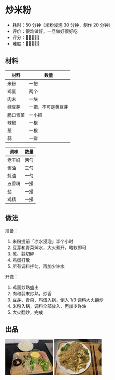 # 炒米粉

- 耗时：50 分钟（米粉浸泡 30 分钟，制作 20 分钟）
- 评价：很难做好，一旦做好很好吃
- 评分：🌟🌟🌟🌟🌟
- 难度：🌟🌟🌟🌟🌟

## 材料

| 材料     | 数量               |
| -------- | ------------------ |
| 米粉     | 一把               |
| 鸡蛋     | 两个               |
| 肉末     | 一块               |
| 绿豆芽   | 一把，不可是黄豆芽 |
| 脆口青菜 | 一小把             |
| 辣椒     | 一根               |
| 葱       | 一根               |
| 蒜       | 一瓣               |

| 调味   | 数量 |
| ------ | ---- |
| 老干妈 | 两勺 |
| 酱油   | 三勺 |
| 蚝油   | 一勺 |
| 五香粉 | 一撮 |
| 盐     | 一撮 |
| 鸡精   | 一撮 |

## 做法

准备：

1. 米粉提前「凉水浸泡」半个小时
2. 豆芽和青菜焯水，大火煮开，略软即可
3. 葱、蒜切碎
4. 鸡蛋打散
5. 所有调料拌匀，再加少许水

开做：

1. 鸡蛋炒熟盛出
2. 肉和蒜末炒熟，炒香
3. 豆芽、青菜、鸡蛋入锅，倒入 1/3 调料大火翻炒
4. 米粉入锅，调料全部放入，再加少许油
5. 大火翻炒，完成

## 出品

<img src="./doc/IMG_6553.JPG" alt="IMG_6553" style="zoom:15%;" />

<img src="./doc/IMG_6554.JPG" alt="IMG_6554" style="zoom:15%;" />